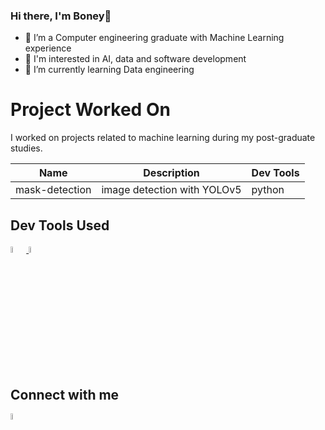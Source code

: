 ### Hi there, I'm Boney👋

<!--
**vhuni/vhuni** is a ✨ _special_ ✨ repository because its `README.md` (this file) appears on your GitHub profile.

Here are some ideas to get you started:

- 🔭 I’m currently working on ...
- 🌱 I’m currently learning Data Engineering
- 👯 I’m looking to collaborate on ...
- 🤔 I’m looking for help with ...
- 💬 Ask me about ...
- 📫 How to reach me: ...
- 😄 Pronouns: ...
- ⚡ Fun fact: ...
-->


- 🌱 I’m a Computer engineering graduate with Machine Learning experience
- 🤔 I'm interested in AI, data and software development
- 🔭 I’m currently learning Data engineering 



# Project Worked On

I worked on projects related to machine learning during my post-graduate studies. 

| Name | Description | Dev Tools |
| ---- | ----------- | --------- |
| mask-detection | image detection with YOLOv5 | python |


## Dev Tools Used

<div>
    <a href="https://code.visualstudio.com/docs">
        <img src="https://cdn.jsdelivr.net/gh/devicons/devicon/icons/vscode/vscode-original.svg" width="5%"/>
    </a>
    <a href="https://www.python.org/">
        <img src="https://cdn.jsdelivr.net/gh/devicons/devicon/icons/python/python-original.svg" width="5%"/>
    </a>
</div>  



## Connect with me

<div>
    <a href="https://www.linkedin.com/in/blabinghisa/">
        <img src="https://cdn.jsdelivr.net/gh/devicons/devicon/icons/linkedin/linkedin-original.svg" width="5%"/>
    </a>
</div>  

